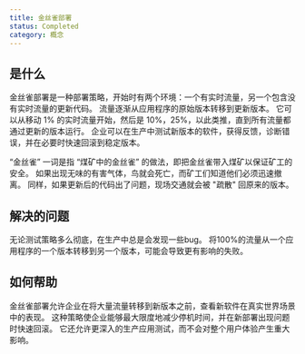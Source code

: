 ```yaml
---
title: 金丝雀部署
status: Completed
category: 概念
---
```


## 是什么

金丝雀部署是一种部署策略，开始时有两个环境：一个有实时流量，另一个包含没有实时流量的更新代码。
流量逐渐从应用程序的原始版本转移到更新版本。
它可以从移动 1% 的实时流量开始，然后是 10%，25%，以此类推，直到所有流量都通过更新的版本运行。
企业可以在生产中测试新版本的软件，获得反馈，诊断错误，并在必要时快速回滚到稳定版本。 

“金丝雀” 一词是指 “煤矿中的金丝雀” 的做法，即把金丝雀带入煤矿以保证矿工的安全。
如果出现无味的有害气体，鸟就会死亡，而矿工们知道他们必须迅速撤离。
同样，如果更新后的代码出了问题，现场交通就会被 "疏散" 回原来的版本。

## 解决的问题

无论测试策略多么彻底，在生产中总是会发现一些bug。
将100%的流量从一个应用程序的一个版本转移到另一个版本，可能会导致更有影响的失败。

## 如何帮助

金丝雀部署允许企业在将大量流量转移到新版本之前，查看新软件在真实世界场景中的表现。
这种策略使企业能够最大限度地减少停机时间，并在新部署出现问题时快速回滚。
它还允许更深入的生产应用测试，而不会对整个用户体验产生重大影响。
